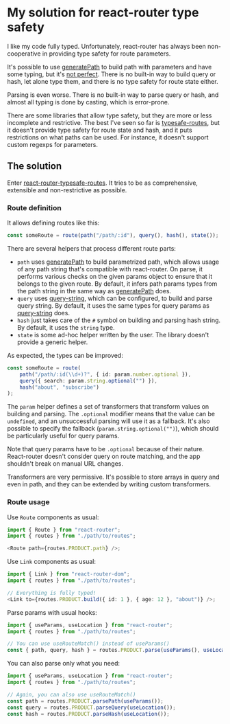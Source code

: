 # My solution for react-router type safety

I like my code fully typed. Unfortunately, react-router has always been non-cooperative in providing type safety for route parameters.

It's possible to use [generatePath](https://reactrouter.com/web/api/generatePath) to build path with parameters and have some typing, but it's [not perfect](https://github.com/DefinitelyTyped/DefinitelyTyped/issues/52914). There is no built-in way to build query or hash, let alone type them, and there is no type safety for route state either.

Parsing is even worse. There is no built-in way to parse query or hash, and almost all typing is done by casting, which is error-prone.

There are some libraries that allow type safety, but they are more or less incomplete and restrictive. The best I've seen so far is [typesafe-routes](https://www.npmjs.com/package/typesafe-routes), but it doesn't provide type safety for route state and hash, and it puts restrictions on what paths can be used. For instance, it doesn't support custom regexps for parameters.

## The solution

Enter [react-router-typesafe-routes](https://www.npmjs.com/package/react-router-typesafe-routes). It tries to be as comprehensive, extensible and non-restrictive as possible.

### Route definition

It allows defining routes like this:

```typescript
const someRoute = route(path("/path/:id"), query(), hash(), state());
```

There are several helpers that process different route parts:

-   `path` uses [generatePath](https://reactrouter.com/web/api/generatePath) to build parametrized path, which allows usage of any path string that's compatible with react-router. On parse, it performs various checks on the given params object to ensure that it belongs to the given route. By default, it infers path params types from the path string in the same way as [generatePath](https://reactrouter.com/web/api/generatePath) does.
-   `query` uses [query-string](https://www.npmjs.com/package/query-string), which can be configured, to build and parse query string. By default, it uses the same types for query params as [query-string](https://www.npmjs.com/package/query-string) does.
-   `hash` just takes care of the `#` symbol on building and parsing hash string. By default, it uses the `string` type.
-   `state` is some ad-hoc helper written by the user. The library doesn't provide a generic helper.

As expected, the types can be improved:

```typescript
const someRoute = route(
    path("/path/:id(\\d+)?", { id: param.number.optional }),
    query({ search: param.string.optional("") }),
    hash("about", "subscribe")
);
```

The `param` helper defines a set of transformers that transform values on building and parsing. The `.optional` modifier means that the value can be `undefined`, and an unsuccessful parsing will use it as a fallback. It's also possible to specify the fallback (`param.string.optional("")`), which should be particularly useful for query params.

Note that query params have to be `.optional` because of their nature. React-router doesn't consider query on route matching, and the app shouldn't break on manual URL changes.

Transformers are very permissive. It's possible to store arrays in query and even in path, and they can be extended by writing custom transformers.

### Route usage

Use `Route` components as usual:

```typescript jsx
import { Route } from "react-router";
import { routes } from "./path/to/routes";

<Route path={routes.PRODUCT.path} />;
```

Use `Link` components as usual:

```typescript jsx
import { Link } from "react-router-dom";
import { routes } from "./path/to/routes";

// Everything is fully typed!
<Link to={routes.PRODUCT.build({ id: 1 }, { age: 12 }, "about")} />;
```

Parse params with usual hooks:

```typescript jsx
import { useParams, useLocation } from "react-router";
import { routes } from "./path/to/routes";

// You can use useRouteMatch() instead of useParams()
const { path, query, hash } = routes.PRODUCT.parse(useParams(), useLocation());
```

You can also parse only what you need:

```typescript jsx
import { useParams, useLocation } from "react-router";
import { routes } from "./path/to/routes";

// Again, you can also use useRouteMatch()
const path = routes.PRODUCT.parsePath(useParams());
const query = routes.PRODUCT.parseQuery(useLocation());
const hash = routes.PRODUCT.parseHash(useLocation());
```
